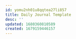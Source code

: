```yaml
---
id: yomu2nh01u8qqtea27li857
title: Daily Journal Template
desc: ''
updated: 1680360810589
created: 1679159446157
---
```

